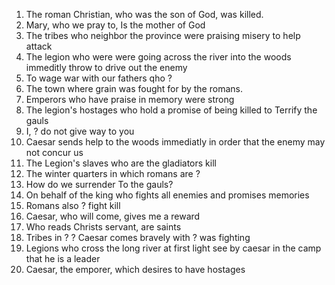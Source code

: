 1. The roman Christian, who was the son of God, was killed.
2. Mary, who we pray to, Is the mother of God 
3. The tribes who neighbor the province were praising misery to help attack
4. The legion who were were going across the river into the woods immeditly throw to drive out the enemy
5. To wage war with our fathers qho ?
6. The town where grain was fought for by the romans.
7. Emperors who have praise in memory were strong
8. The legion's hostages who hold a promise of being killed to Terrify the gauls
9. I, ? do not give way to you
10. Caesar sends help to the woods immediatly in order that the enemy may not concur us
11. The Legion's slaves who are the gladiators kill
12. The winter quarters in which romans are ?
13. How do we surrender To the gauls?
14. On behalf of the king who fights all enemies and promises memories
15. Romans also ? fight kill
16. Caesar, who will come, gives me a reward
17. Who reads Christs servant, are saints
18. Tribes in ? ? Caesar comes bravely with ? was fighting
19. Legions who cross the long river at first light see by caesar in the camp that he is a leader
20. Caesar, the emporer, which desires to have hostages
